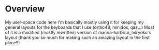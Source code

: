 # Overview
My user-space code here I'm basically mostly using it for keeping my general layouts for the keyboards that I use (ortho48, minidox, qaz...)
Most of it is a modified (mostly rewritten) version of manna-harbour_miryoku's layout (thank you so much for making such an amazing layout in the first place!!)
